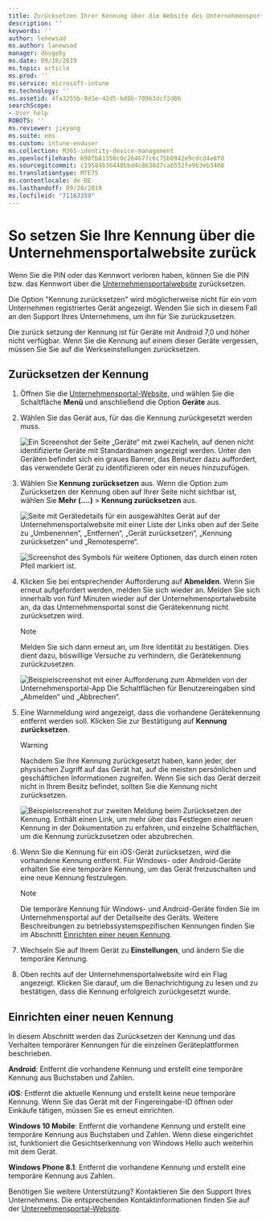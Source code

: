 ```yaml
---
title: Zurücksetzen Ihrer Kennung über die Website des Unternehmensportals | Microsoft-Dokumentation
description: ''
keywords: ''
author: lenewsad
ms.author: lanewsad
manager: dougeby
ms.date: 09/18/2019
ms.topic: article
ms.prod: ''
ms.service: microsoft-intune
ms.technology: ''
ms.assetid: 4fa3255b-9d1e-42d5-bd8b-70963dcf2d86
searchScope:
- User help
ROBOTS: ''
ms.reviewer: jieyang
ms.suite: ems
ms.custom: intune-enduser
ms.collection: M365-identity-device-management
ms.openlocfilehash: 690fb81350c0c264677c6c75b8942e9cdcd4e8f0
ms.sourcegitcommit: c19584b36448bbd4c8638d7cab552fe9b3eb3408
ms.translationtype: MTE75
ms.contentlocale: de-DE
ms.lasthandoff: 09/20/2019
ms.locfileid: "71163359"
---
```

# <a name="how-to-reset-your-device-passcode-from-the-company-portal-website"></a>So setzen Sie Ihre Kennung über die Unternehmensportalwebsite zurück

Wenn Sie die PIN oder das Kennwort verloren haben, können Sie die PIN bzw. das Kennwort über die [Unternehmensportalwebsite](https://portal.manage.microsoft.com) zurücksetzen. 

Die Option "Kennung zurücksetzen" wird möglicherweise nicht für ein vom Unternehmen registriertes Gerät angezeigt. Wenden Sie sich in diesem Fall an den Support Ihres Unternehmens, um ihn für Sie zurückzusetzen.  

Die zurück setzung der Kennung ist für Geräte mit Android 7,0 und höher nicht verfügbar. Wenn Sie die Kennung auf einem dieser Geräte vergessen, müssen Sie Sie auf die Werkseinstellungen zurücksetzen.  

## <a name="reset-your-passcode"></a>Zurücksetzen der Kennung

1. Öffnen Sie die [Unternehmensportal-Website](https://portal.manage.microsoft.com), und wählen Sie die Schaltfläche __Menü__ und anschließend die Option __Geräte__ aus.  

2. Wählen Sie das Gerät aus, für das die Kennung zurückgesetzt werden muss.  

    ![Ein Screenshot der Seite „Geräte“ mit zwei Kacheln, auf denen nicht identifizierte Geräte mit Standardnamen angezeigt werden. Unter den Geräten befindet sich ein graues Banner, das Benutzer dazu auffordert, das verwendete Gerät zu identifizieren oder ein neues hinzuzufügen.](./media/rename-reset-device-step2-1808.png) 

3. Wählen Sie **Kennung zurücksetzen** aus. Wenn die Option zum Zurücksetzen der Kennung oben auf Ihrer Seite nicht sichtbar ist, wählen Sie **Mehr (....)**  > **Kennung zurücksetzen** aus.   

   ![Seite mit Gerätedetails für ein ausgewähltes Gerät auf der Unternehmensportalwebsite mit einer Liste der Links oben auf der Seite zu „Umbenennen“, „Entfernen“, „Gerät zurücksetzen“, „Kennung zurücksetzen“ und „Remotesperre“. ](./media/rename-reset-device-1808.png)   

    ![Screenshot des Symbols für weitere Optionen, das durch einen roten Pfeil markiert ist.](./media/rename-reset-device-step3-more-1808.png)  

4. Klicken Sie bei entsprechender Aufforderung auf **Abmelden**. Wenn Sie erneut aufgefordert werden, melden Sie sich wieder an. Melden Sie sich innerhalb von fünf Minuten wieder auf der Unternehmensportalwebsite an, da das Unternehmensportal sonst die Gerätekennung nicht zurücksetzen wird.  

   > [!NOTE]
   > Melden Sie sich dann erneut an, um Ihre Identität zu bestätigen. Dies dient dazu, böswillige Versuche zu verhindern, die Gerätekennung zurückzusetzen.

   ![Beispielscreenshot mit einer Aufforderung zum Abmelden von der Unternehmensportal-App Die Schaltflächen für Benutzereingaben sind „Abmelden“ und „Abbrechen“.](./media/iwp-reset-passcode-popup-1808.png)

5. Eine Warnmeldung wird angezeigt, dass die vorhandene Gerätekennung entfernt werden soll. Klicken Sie zur Bestätigung auf **Kennung zurücksetzen**.  
    > [!WARNING]
    > Nachdem Sie Ihre Kennung zurückgesetzt haben, kann jeder, der physischen Zugriff auf das Gerät hat, auf die meisten persönlichen und geschäftlichen Informationen zugreifen. Wenn Sie sich das Gerät derzeit nicht in Ihrem Besitz befindet, sollten Sie die Kennung nicht zurücksetzen.  

   ![Beispielscreenshot zur zweiten Meldung beim Zurücksetzen der Kennung. Enthält einen Link, um mehr über das Festlegen einer neuen Kennung in der Dokumentation zu erfahren, und einzelne Schaltflächen, um die Kennung zurückzusetzen oder abzubrechen.](./media/iwp-reset-passcode-popup2-1808.png) 

6. Wenn Sie die Kennung für ein iOS-Gerät zurücksetzen, wird die vorhandene Kennung entfernt. Für Windows- oder Android-Geräte erhalten Sie eine temporäre Kennung, um das Gerät freizuschalten und eine neue Kennung festzulegen. 

   > [!NOTE]
   > Die temporäre Kennung für Windows- und Android-Geräte finden Sie im Unternehmensportal auf der Detailseite des Geräts. Weitere Beschreibungen zu betriebssystemspezifischen Kennungen finden Sie im Abschnitt [Einrichten einer neuen Kennung](reset-your-passcode-cpwebsite.md#set-up-a-new-passcode).  
   
7. Wechseln Sie auf Ihrem Gerät zu **Einstellungen**, und ändern Sie die temporäre Kennung. 

8. Oben rechts auf der Unternehmensportalwebsite wird ein Flag angezeigt. Klicken Sie darauf, um die Benachrichtigung zu lesen und zu bestätigen, dass die Kennung erfolgreich zurückgesetzt wurde.  

## <a name="set-up-a-new-passcode"></a>Einrichten einer neuen Kennung  

In diesem Abschnitt werden das Zurücksetzen der Kennung und das Verhalten temporärer Kennungen für die einzelnen Geräteplattformen beschrieben.  

**Android**: Entfernt die vorhandene Kennung und erstellt eine temporäre Kennung aus Buchstaben und Zahlen.

**iOS**: Entfernt die aktuelle Kennung und erstellt keine neue temporäre Kennung. Wenn Sie das Gerät mit der Fingereingabe-ID öffnen oder Einkäufe tätigen, müssen Sie es erneut einrichten.  

**Windows 10 Mobile**: Entfernt die vorhandene Kennung und erstellt eine temporäre Kennung aus Buchstaben und Zahlen. Wenn diese eingerichtet ist, funktioniert die Gesichtserkennung von Windows Hello auch weiterhin mit dem Gerät.

**Windows Phone 8.1**: Entfernt die vorhandene Kennung und erstellt eine temporäre Kennung aus Zahlen.  

Benötigen Sie weitere Unterstützung? Kontaktieren Sie den Support Ihres Unternehmens. Die entsprechenden Kontaktinformationen finden Sie auf der [Unternehmensportal-Website](https://go.microsoft.com/fwlink/?linkid=2010980).  
